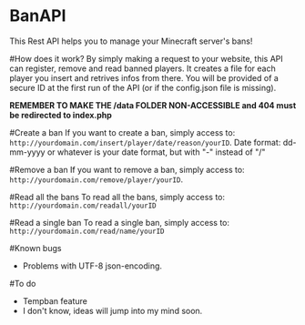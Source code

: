 # BanAPI

This Rest API helps you to manage your Minecraft server's bans!

#How does it work?
By simply making a request to your website, this API can register, remove and read banned players.
It creates a file for each player you insert and retrives infos from there.
You will be provided of a secure ID at the first run of the API (or if the config.json file is missing).

**REMEMBER TO MAKE THE /data FOLDER NON-ACCESSIBLE and 404 must be redirected to index.php**

#Create a ban
If you want to create a ban, simply access to: `http://yourdomain.com/insert/player/date/reason/yourID`.
Date format: dd-mm-yyyy or whatever is your date format, but with "-" instead of "/"

#Remove a ban
If you want to remove a ban, simply access to: `http://yourdomain.com/remove/player/yourID`.

#Read all the bans
To read all the bans, simply access to: `http://yourdomain.com/readall/yourID`

#Read a single ban
To read a single ban, simply access to: `http://yourdomain.com/read/name/yourID`

#Known bugs
- Problems with UTF-8 json-encoding.

#To do
- Tempban feature
- I don't know, ideas will jump into my mind soon.
